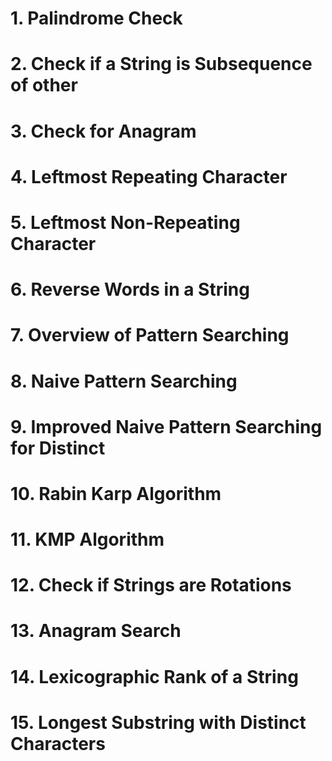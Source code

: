 # 1. Palindrome Check

# 2. Check if a String is Subsequence of other

# 3. Check for Anagram

# 4. Leftmost Repeating Character

# 5. Leftmost Non-Repeating Character

# 6. Reverse Words in a String

# 7. Overview of Pattern Searching

# 8. Naive Pattern Searching

# 9. Improved Naive Pattern Searching for Distinct

# 10. Rabin Karp Algorithm

# 11. KMP Algorithm

# 12. Check if Strings are Rotations

# 13. Anagram Search

# 14. Lexicographic Rank of a String

# 15. Longest Substring with Distinct Characters
